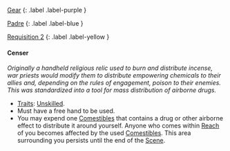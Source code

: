 
[Gear](Game/Gear-List)
{: .label .label-purple }

[Padre](Game/Blocks/Padre)
{: .label .label-blue }

[Requisition 2](Game/Deployment#Requisition)
{: .label .label-yellow }
#### Censer
*Originally a handheld religious relic used to burn and distribute incense, war priests would modify them to distribute empowering chemicals to their allies and, depending on the rules of engagement, poison to their enemies. This was standardized into a tool for mass distribution of airborne drugs.*
* [Traits](Game/Core/Gear#Traits): [Unskilled](Game/Core/Blocks/Unskilled).
* Must have a free hand to be used.
* You may expend one [Comestibles](Game/Core/Blocks/Comestibles) that contains a drug or other airborne effect to distribute it around yourself. Anyone who comes within [Reach](Game/Core/Movement#Reach) of you becomes affected by the used [Comestibles](Game/Core/Blocks/Comestibles). This area surrounding you persists until the end of the [Scene](Game/Core/Terminology#Scene).

